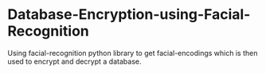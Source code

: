 # Database-Encryption-using-Facial-Recognition
Using facial-recognition python library to get facial-encodings which is then used to encrypt and decrypt a database. 

